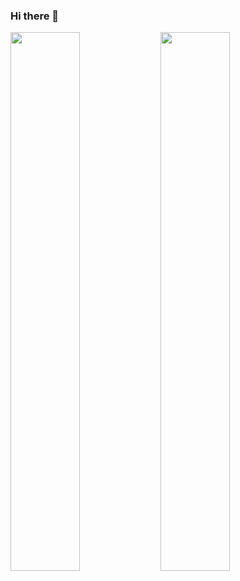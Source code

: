 ### Hi there 👋

<img align="left"  width="47%"  src="https://github-readme-stats.vercel.app/api?username=GabrielAugustoSilva77&show_icons=true&theme=radical " />

<img align="left" width="47%" src="https://github-readme-stats.vercel.app/api/top-langs/?username=GabrielAugustoSilva77&layout=compact" />
<!--
**GabrielAugustoSilva77/GabrielAugustoSilva77** is a ✨ _special_ ✨ repository because its `README.md` (this file) appears on your GitHub profile.

Here are some ideas to get you started:

- 🔭 I’m currently working on ...
- 🌱 I’m currently learning ...
- 👯 I’m looking to collaborate on ...
- 🤔 I’m looking for help with ...
- 💬 Ask me about ...
- 📫 How to reach me: ...
- 😄 Pronouns: ...
- ⚡ Fun fact: ...
-->
